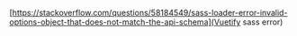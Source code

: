 [https://stackoverflow.com/questions/58184549/sass-loader-error-invalid-options-object-that-does-not-match-the-api-schema](Vuetify sass error)
